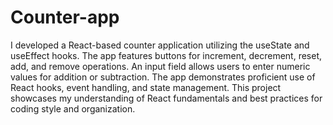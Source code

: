 # Counter-app
I developed a React-based counter application utilizing the useState and useEffect hooks. The app features buttons for increment, decrement, reset, add, and remove operations. An input field allows users to enter numeric values for addition or subtraction. The app demonstrates proficient use of React hooks, event handling, and state management. This project showcases my understanding of React fundamentals and best practices for coding style and organization.
